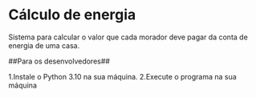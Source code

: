# Cálculo de energia
Sistema para calcular o valor que cada morador deve pagar da conta de energia de uma casa.

##Para os desenvolvedores##

1.Instale o Python 3.10 na sua máquina.
2.Execute o programa na sua máquina
